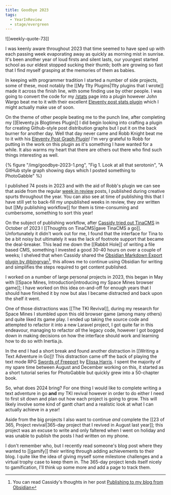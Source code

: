 ```yaml
---
title: Goodbye 2023
tags:
  - YearInReview
  - stage/evergreen
---
```


![[weekly-quote-73]]

I was keenly aware throughout 2023 that time seemed to have sped up with each passing week evaporating away as quickly as morning mist in sunrise. It's been another year of loud firsts and silent lasts, our youngest started school as our eldest stopped sucking their thumb; both are growing so fast that I find myself grasping at the memories of them as babies.

In keeping with programmer tradition I started a number of side projects, some of these, most notably the [[My 11ty Plugins|11ty plugins that I wrote]] made it across the finish line, with some finding use by other people. I was going to convert the code for my [/stats](/stats) page into a plugin however John Wargo beat me to it with their excellent [Eleventy post stats plugin](https://github.com/johnwargo/eleventy-plugin-post-stats) which I might actually make use of soon.

On the theme of other people beating me to the punch line, after completing my [[Eleventy.js Blogtimes Plugin]] I did begin looking into crafting a plugin for creating Github-style post distribution graphs but I put it on the back burner for another day. Well that day never came and Robb Knight beat me to it with his [Eleventy Post Graph Plugin](https://rknight.me/blog/eleventy-post-graph-plugin/)! I'm very grateful to Robb for putting in the work on this plugin as it's something I have wanted for a while. It also warms my heart that there are others out there who find such things interesting as well.

{% figure "/img/goodbye-2023-1.png", "Fig 1. Look at all that serotonin", "A GitHub style graph showing days which I posted something to PhotoGabble" %}

I published 74 posts in 2023 and with the aid of Robb's plugin we can see that aside from the regular [week in review](/topic/week-in-review/) posts, I published during creative spurts throughout the year. You can also see at time of publishing this that I have still yet to back-fill my unpublished weeks in review, they _are_ written but [[My publishing workflow]] for them is time-consuming and cumbersome, something to sort this year!

On the subject of publishing workflow, after [Cassidy tried out TinaCMS](https://blog.cassidoo.co/post/trying-tinacms/) in October of 2023 I [[Thoughts on TinaCMS|gave TinaCMS a go]]. Unfortunately it didn't work out for me, I found that the interface for Tina to be a bit noisy but ultimately it was the lack of footnote support that became the deal-breaker. This lead me down the [[Rabbit Hole]] of writing a file based CMS, something I invested a good 30-40 hours on over a couple of weeks; I shelved that when Cassidy shared the [Obsidian Markdown Export plugin by @bingryan](https://github.com/bingryan/obsidian-markdown-export-plugin)[^1], this allows me to continue using Obsidian for writing and simplifies the steps required to get content published.

I worked on a number of large personal projects in 2023, this began in May with [[Space Mines, Introduction|introducing my Space Mines browser game]]; I have worked on this idea on-and-off for enough years that I should have finished it by now but alas I became distracted and back upon the shelf it went.

One of those distractions was [[The TKI Revival]], during my research for Space Mines I stumbled upon this old browser game (among many others) and quite liked its game play. I ended up taking the source code and attempted to refactor it into a new Laravel project, I got quite far in this endeavour, managing to refactor *all* the legacy code, however I got bogged down in making decisions on how the interface should work and learning how to do so with Inertia.js.

In the end I had a short break and found another distraction in [[Writing a Text Adventure in Go]]! This distraction came off the back of playing the text mode RPG [Swords of Freeport](https://www.swordsoffreeport.com/) by [Elissa Harris](http://www.elissablack.com/). I spent the majority of my spare time between August and December working on this, it started as a short tutorial series for PhotoGabble but quickly grew into a 50-chapter book.

So, what does 2024 bring? For one thing I would like to complete writing a text adventure in go **and** my TKI revival however in order to do either I need to first sit down and plan out how each project is going to grow. This will likely involve some kind of gantt chart and a realistic look at what I can actually achieve in a year!

Aside from the big projects I also want to continue *and* complete the [[23 of 365, Project revival|365-day project that I revived in August last year]]; this project was an excuse to write and only faltered when I went on holiday and was unable to publish the posts I had written on my phone.

I don't remember who, but I recently read someone's blog post where they wanted to [[gamify]] their writing through adding achievements to their blog. I quite like the idea of giving myself some milestone challenges and a virtual trophy case to keep them in. The 365-day project lends itself nicely to gamification, I'll think up some more and add a page to track them.


[^1]: You can read Cassidy's thoughts in her post [Publishing to my blog from Obsidian](https://blog.cassidoo.co/post/publishing-from-obsidian/)
